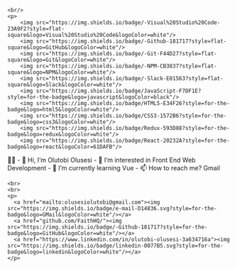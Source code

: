 
    <br/>
    <p>
        <img src="https://img.shields.io/badge/-Visual%20Studio%20Code-23A9F2?style=flat-square&logo=Visual%20Studio%20Code&logoColor=white"/>
        <img src="https://img.shields.io/badge/-Github-181717?style=flat-square&logo=GitHub&logoColor=white"/>   
        <img src="https://img.shields.io/badge/-Git-F44D27?style=flat-square&logo=Git&logoColor=white"/>
        <img src="https://img.shields.io/badge/-NPM-CB3837?style=flat-square&logo=NPM&logoColor=white"/>
        <img src="https://img.shields.io/badge/-Slack-E01563?style=flat-square&logo=Slack&logoColor=white"/>
        <img src="https://img.shields.io/badge/JavaScript-F7DF1E?style=for-the-badge&logo=javascript&logoColor=black"/>
        <img src="https://img.shields.io/badge/HTML5-E34F26?style=for-the-badge&logo=html5&logoColor=white"/>
        <img src="https://img.shields.io/badge/CSS3-1572B6?style=for-the-badge&logo=css3&logoColor=white"/>
        <img src="https://img.shields.io/badge/Redux-593D88?style=for-the-badge&logo=redux&logoColor=white"/>
        <img src="https://img.shields.io/badge/React-20232A?style=for-the-badge&logo=react&logoColor=61DAFB"/>
</p>
  👩‍💻
- 👋 Hi, I’m Olutobi Olusesi 
- 👀 I’m interested in Front End Web Development 
- 🌱 I’m currently learning Vue
- 📫 How to reach me? Gmail

    <br>
    <br>
    <p>
      <a href="mailto:olusesiolutobi@gmail.com"><img src="https://img.shields.io/badge/e‑mail-D14836.svg?style=for-the-badge&logo=GMail&logoColor=white"/></a>
      <a href="github.com/FaithHQ/"><img src="https://img.shields.io/badge/-Github-181717?style=for-the-badge&logo=GitHub&logoColor=white"/></a>
      <a href="https://www.linkedin.com/in/olutobi-olusesi-3a634716a"><img src="https://img.shields.io/badge/linkedin-0077B5.svg?style=for-the-badge&logo=linkedin&logoColor=white"/></a>
    </p>
    
    
